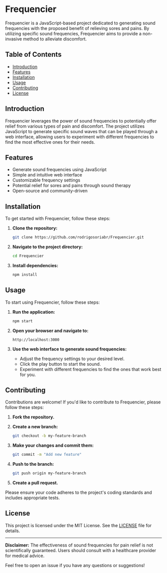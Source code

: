 # Frequencier

Frequencier is a JavaScript-based project dedicated to generating sound frequencies with the proposed benefit of relieving sores and pains. By utilizing specific sound frequencies, Frequencier aims to provide a non-invasive method to alleviate discomfort.

## Table of Contents

- [Introduction](#introduction)
- [Features](#features)
- [Installation](#installation)
- [Usage](#usage)
- [Contributing](#contributing)
- [License](#license)

## Introduction

Frequencier leverages the power of sound frequencies to potentially offer relief from various types of pain and discomfort. The project utilizes JavaScript to generate specific sound waves that can be played through a web interface, allowing users to experiment with different frequencies to find the most effective ones for their needs.

## Features

- Generate sound frequencies using JavaScript
- Simple and intuitive web interface
- Customizable frequency settings
- Potential relief for sores and pains through sound therapy
- Open-source and community-driven

## Installation

To get started with Frequencier, follow these steps:

1. **Clone the repository:**
    ```bash
    git clone https://github.com/rodrigosoriabr/Frequencier.git
    ```

2. **Navigate to the project directory:**
    ```bash
    cd Frequencier
    ```

3. **Install dependencies:**
    ```bash
    npm install
    ```

## Usage

To start using Frequencier, follow these steps:

1. **Run the application:**
    ```bash
    npm start
    ```

2. **Open your browser and navigate to:**
    ```
    http://localhost:3000
    ```

3. **Use the web interface to generate sound frequencies:**
    - Adjust the frequency settings to your desired level.
    - Click the play button to start the sound.
    - Experiment with different frequencies to find the ones that work best for you.

## Contributing

Contributions are welcome! If you'd like to contribute to Frequencier, please follow these steps:

1. **Fork the repository.**

2. **Create a new branch:**
    ```bash
    git checkout -b my-feature-branch
    ```

3. **Make your changes and commit them:**
    ```bash
    git commit -m "Add new feature"
    ```

4. **Push to the branch:**
    ```bash
    git push origin my-feature-branch
    ```

5. **Create a pull request.**

Please ensure your code adheres to the project's coding standards and includes appropriate tests.

## License

This project is licensed under the MIT License. See the [LICENSE](LICENSE) file for details.

---

**Disclaimer:** The effectiveness of sound frequencies for pain relief is not scientifically guaranteed. Users should consult with a healthcare provider for medical advice.

Feel free to open an issue if you have any questions or suggestions!
